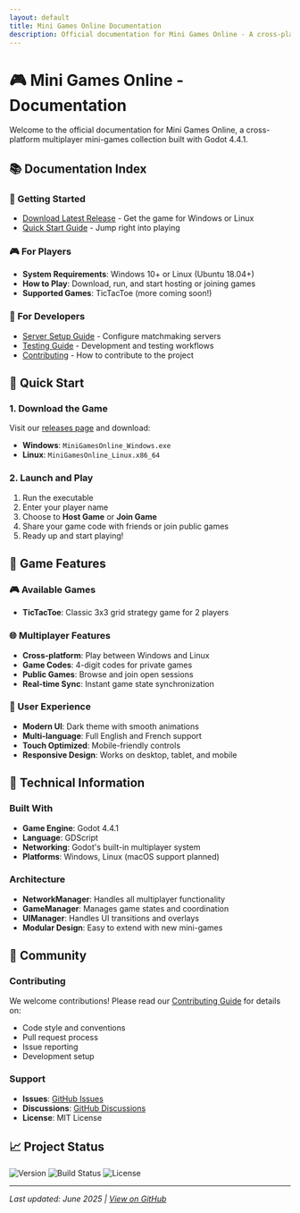 ```yaml
---
layout: default
title: Mini Games Online Documentation
description: Official documentation for Mini Games Online - A cross-platform multiplayer mini-games collection
---
```


# 🎮 Mini Games Online - Documentation

Welcome to the official documentation for Mini Games Online, a cross-platform multiplayer mini-games collection built with Godot 4.4.1.

## 📚 Documentation Index

### 🚀 Getting Started
- [Download Latest Release](https://github.com/tristannavez/mini-games-online/releases/latest) - Get the game for Windows or Linux
- [Quick Start Guide](#quick-start) - Jump right into playing

### 🎮 For Players
- **System Requirements**: Windows 10+ or Linux (Ubuntu 18.04+)
- **How to Play**: Download, run, and start hosting or joining games
- **Supported Games**: TicTacToe (more coming soon!)

### 🔧 For Developers
- [Server Setup Guide](SERVER_SETUP_GUIDE.md) - Configure matchmaking servers
- [Testing Guide](TESTING_GUIDE.md) - Development and testing workflows
- [Contributing](../CONTRIBUTING.md) - How to contribute to the project

## 🚀 Quick Start

### 1. Download the Game
Visit our [releases page](https://github.com/tristannavez/mini-games-online/releases/latest) and download:
- **Windows**: `MiniGamesOnline_Windows.exe`
- **Linux**: `MiniGamesOnline_Linux.x86_64`

### 2. Launch and Play
1. Run the executable
2. Enter your player name
3. Choose to **Host Game** or **Join Game**
4. Share your game code with friends or join public games
5. Ready up and start playing!

## 🎯 Game Features

### 🎮 Available Games
- **TicTacToe**: Classic 3x3 grid strategy game for 2 players

### 🌐 Multiplayer Features
- **Cross-platform**: Play between Windows and Linux
- **Game Codes**: 4-digit codes for private games
- **Public Games**: Browse and join open sessions
- **Real-time Sync**: Instant game state synchronization

### 🎨 User Experience
- **Modern UI**: Dark theme with smooth animations
- **Multi-language**: Full English and French support
- **Touch Optimized**: Mobile-friendly controls
- **Responsive Design**: Works on desktop, tablet, and mobile

## 🔧 Technical Information

### Built With
- **Game Engine**: Godot 4.4.1
- **Language**: GDScript
- **Networking**: Godot's built-in multiplayer system
- **Platforms**: Windows, Linux (macOS support planned)

### Architecture
- **NetworkManager**: Handles all multiplayer functionality
- **GameManager**: Manages game states and coordination
- **UIManager**: Handles UI transitions and overlays
- **Modular Design**: Easy to extend with new mini-games

## 🤝 Community

### Contributing
We welcome contributions! Please read our [Contributing Guide](../CONTRIBUTING.md) for details on:
- Code style and conventions
- Pull request process
- Issue reporting
- Development setup

### Support
- **Issues**: [GitHub Issues](https://github.com/tristannavez/mini-games-online/issues)
- **Discussions**: [GitHub Discussions](https://github.com/tristannavez/mini-games-online/discussions)
- **License**: MIT License

## 📈 Project Status

![Version](https://img.shields.io/github/v/release/tristannavez/mini-games-online)
![Build Status](https://img.shields.io/github/actions/workflow/status/tristannavez/mini-games-online/ci-cd.yml)
![License](https://img.shields.io/github/license/tristannavez/mini-games-online)

---

*Last updated: June 2025 | [View on GitHub](https://github.com/tristannavez/mini-games-online)*
